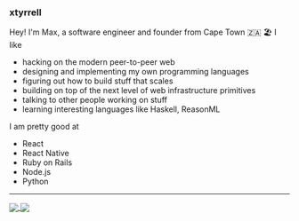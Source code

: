### xtyrrell

Hey! I'm Max, a software engineer and founder from Cape Town 🇿🇦 🏖️ I like

- hacking on the modern peer-to-peer web
- designing and implementing my own programming languages
- figuring out how to build stuff that scales
- building on top of the next level of web infrastructure primitives
- talking to other people working on stuff
- learning interesting languages like Haskell, ReasonML

I am pretty good at

- React
- React Native
- Ruby on Rails
- Node.js
- Python

<hr />

<a href="https://github.com/xtyrrell">
  <img align="center" src="https://github-readme-stats.vercel.app/api/?username=xtyrrell&theme=&count_private=true&show_icons=true&hide_title=true" />
</a>
<a href="https://github.com/xtyrrell">
  <img align="center" src="https://github-readme-stats.vercel.app/api/top-langs/?username=xtyrrell&layout=compact&count_private=true&show_icons=true&hide_title=true&hide=html&langs_count=8" />
</a>

<!--

Here are some ideas to get you started:

- 🔭 I’m currently working on ...
- 🌱 I’m currently learning ...
- 👯 I’m looking to collaborate on ...
- 🤔 I’m looking for help with ...
- 💬 Ask me about ...
- 📫 How to reach me: ...
- 😄 Pronouns: ...
- ⚡ Fun fact: ...
-->
